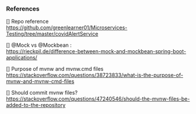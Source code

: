 ### References

[] Repo reference
</br> https://github.com/greenlearner01/Microservices-Testing/tree/master/covidAlertService

[] @Mock vs @Mockbean :
</br> https://rieckpil.de/difference-between-mock-and-mockbean-spring-boot-applications/

[] Purpose of mvnw and mvnw.cmd files
</br> https://stackoverflow.com/questions/38723833/what-is-the-purpose-of-mvnw-and-mvnw-cmd-files

[] Should commit mvnw files?
</br> https://stackoverflow.com/questions/47240546/should-the-mvnw-files-be-added-to-the-repository



